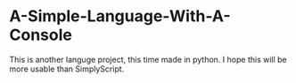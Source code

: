 # A-Simple-Language-With-A-Console
This is another languge project, this time made in python. I hope this will be more usable than SimplyScript.

